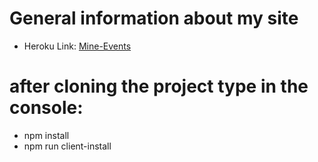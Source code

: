 # General information about my site

-   Heroku Link: [Mine-Events](https://tahvivim.herokuapp.com "Tahvivim")

# after cloning the project type in the console:

-   npm install
-   npm run client-install
